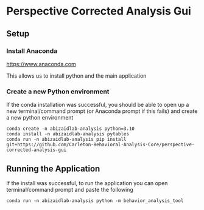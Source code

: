 # Perspective Corrected Analysis Gui

## Setup 

### Install Anaconda
https://www.anaconda.com

This allows us to install python and the main application

### Create a new Python environment
If the conda installation was successful, you should be able to open up a new terminal/command prompt (or Anaconda prompt if this fails) and create a new python environment
```
conda create -n abizaidlab-analysis python=3.10
conda install -n abizaidlab-analysis pytables
conda run -n abizaidlab-analysis pip install git+https://github.com/Carleton-Behavioral-Analysis-Core/perspective-corrected-analysis-gui
```

## Running the Application
If the install was successful, to run the application you can open terminal/command prompt and paste the following 
```
conda run -n abizaidlab-analysis python -m behavior_analysis_tool
```
